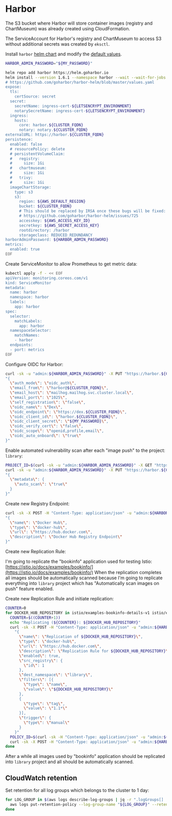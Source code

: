 # Harbor

The S3 bucket where Harbor will store container images
(registry and ChartMuseum) was already created using CloudFormation.

The ServiceAccount for Harbor's registry and ChartMuseum to access S3 without
additional secrets was created by `eksctl`.

Install `harbor`
[helm chart](https://artifacthub.io/packages/helm/harbor/harbor)
and modify the
[default values](https://github.com/goharbor/harbor-helm/blob/master/values.yaml).

```bash
HARBOR_ADMIN_PASSWORD="${MY_PASSWORD}"

helm repo add harbor https://helm.goharbor.io
helm install --version 1.6.1 --namespace harbor --wait --wait-for-jobs --values - harbor harbor/harbor << EOF
# https://github.com/goharbor/harbor-helm/blob/master/values.yaml
expose:
  tls:
    certSource: secret
  secret:
    secretName: ingress-cert-${LETSENCRYPT_ENVIRONMENT}
    notarySecretName: ingress-cert-${LETSENCRYPT_ENVIRONMENT}
  ingress:
    hosts:
      core: harbor.${CLUSTER_FQDN}
      notary: notary.${CLUSTER_FQDN}
externalURL: https://harbor.${CLUSTER_FQDN}
persistence:
  enabled: false
  # resourcePolicy: delete
  # persistentVolumeClaim:
  #   registry:
  #     size: 1Gi
  #   chartmuseum:
  #     size: 1Gi
  #   trivy:
  #     size: 1Gi
  imageChartStorage:
    type: s3
    s3:
      region: ${AWS_DEFAULT_REGION}
      bucket: ${CLUSTER_FQDN}
      # This should be replaced by IRSA once these bugs will be fixed:
      # https://github.com/goharbor/harbor-helm/issues/725
      accesskey: ${AWS_ACCESS_KEY_ID}
      secretkey: ${AWS_SECRET_ACCESS_KEY}
      rootdirectory: /harbor
      storageclass: REDUCED_REDUNDANCY
harborAdminPassword: ${HARBOR_ADMIN_PASSWORD}
metrics:
  enabled: true
EOF
```

Create ServiceMonitor to allow Prometheus to get metric data:

```bash
kubectl apply -f - << EOF
apiVersion: monitoring.coreos.com/v1
kind: ServiceMonitor
metadata:
  name: harbor
  namespace: harbor
  labels:
    app: harbor
spec:
  selector:
    matchLabels:
      app: harbor
  namespaceSelector:
    matchNames:
    - harbor
  endpoints:
  - port: metrics
EOF
```

Configure OIDC for Harbor:

```bash
curl -sk -u "admin:${HARBOR_ADMIN_PASSWORD}" -X PUT "https://harbor.${CLUSTER_FQDN}/api/v2.0/configurations" -H "Content-Type: application/json" -d \
"{
  \"auth_mode\": \"oidc_auth\",
  \"email_from\": \"harbor@${CLUSTER_FQDN}\",
  \"email_host\": \"mailhog.mailhog.svc.cluster.local\",
  \"email_port\": \"1025\",
  \"self_registration\": \"false\",
  \"oidc_name\": \"Dex\",
  \"oidc_endpoint\": \"https://dex.${CLUSTER_FQDN}\",
  \"oidc_client_id\": \"harbor.${CLUSTER_FQDN}\",
  \"oidc_client_secret\": \"${MY_PASSWORD}\",
  \"oidc_verify_cert\": \"false\",
  \"oidc_scope\": \"openid,profile,email\",
  \"oidc_auto_onboard\": \"true\"
}"
```

Enable automated vulnerability scan after each "image push" to the project:
`library`:

```bash
PROJECT_ID=$(curl -sk -u "admin:${HARBOR_ADMIN_PASSWORD}" -X GET "https://harbor.${CLUSTER_FQDN}/api/v2.0/projects?name=library" | jq ".[].project_id")
curl -sk -u "admin:${HARBOR_ADMIN_PASSWORD}" -X PUT "https://harbor.${CLUSTER_FQDN}/api/v2.0/projects/${PROJECT_ID}" -H  "Content-Type: application/json" -d \
"{
  \"metadata\": {
    \"auto_scan\": \"true\"
  }
}"
```

Create new Registry Endpoint:

```bash
curl -sk -X POST -H "Content-Type: application/json" -u "admin:${HARBOR_ADMIN_PASSWORD}" "https://harbor.${CLUSTER_FQDN}/api/v2.0/registries" -d \
"{
  \"name\": \"Docker Hub\",
  \"type\": \"docker-hub\",
  \"url\": \"https://hub.docker.com\",
  \"description\": \"Docker Hub Registry Endpoint\"
}"
```

Create new Replication Rule:

I'm going to replicate the "bookinfo" application used for testing Istio:
[https://istio.io/docs/examples/bookinfo/](https://istio.io/docs/examples/bookinfo/)
When the replication completes all images should be automatically scanned
because I'm going to replicate everything into `library` project which has
"Automatically scan images on push" feature enabled.

Create new Replication Rule and initiate replication:

```bash
COUNTER=0
for DOCKER_HUB_REPOSITORY in istio/examples-bookinfo-details-v1 istio/examples-bookinfo-ratings-v1; do
  COUNTER=$((COUNTER+1))
  echo "Replicating (${COUNTER}): ${DOCKER_HUB_REPOSITORY}"
  curl -sk -X POST -H "Content-Type: application/json" -u "admin:${HARBOR_ADMIN_PASSWORD}" "https://harbor.${CLUSTER_FQDN}/api/v2.0/replication/policies" -d \
    "{
      \"name\": \"Replication of ${DOCKER_HUB_REPOSITORY}\",
      \"type\": \"docker-hub\",
      \"url\": \"https://hub.docker.com\",
      \"description\": \"Replication Rule for ${DOCKER_HUB_REPOSITORY}\",
      \"enabled\": true,
      \"src_registry\": {
        \"id\": 1
      },
      \"dest_namespace\": \"library\",
      \"filters\": [{
        \"type\": \"name\",
        \"value\": \"${DOCKER_HUB_REPOSITORY}\"
      },
      {
        \"type\": \"tag\",
        \"value\": \"1.1*\"
      }],
      \"trigger\": {
        \"type\": \"manual\"
      }
    }"
  POLICY_ID=$(curl -sk -H "Content-Type: application/json" -u "admin:${HARBOR_ADMIN_PASSWORD}" "https://harbor.${CLUSTER_FQDN}/api/v2.0/replication/policies" | jq ".[] | select (.filters[].value==\"${DOCKER_HUB_REPOSITORY}\") .id")
  curl -sk -X POST -H "Content-Type: application/json" -u "admin:${HARBOR_ADMIN_PASSWORD}" "https://harbor.${CLUSTER_FQDN}/api/v2.0/replication/executions" -d "{ \"policy_id\": ${POLICY_ID} }"
done
```

After a while all images used by "bookinfo" application should be replicated
into `library` project and all should be automatically scanned.

## CloudWatch retention

Set retention for all log groups which belongs to the cluster to 1 day:

```bash
for LOG_GROUP in $(aws logs describe-log-groups | jq -r ".logGroups[] | select(.logGroupName|test(\"/${CLUSTER_NAME}\")) .logGroupName"); do
  aws logs put-retention-policy --log-group-name "${LOG_GROUP}" --retention-in-days 1
done
```
